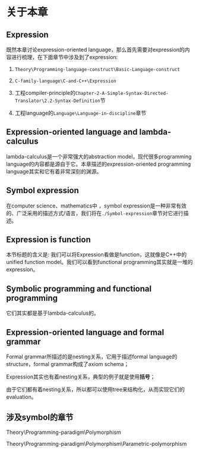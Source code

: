 # 关于本章

## Expression

既然本章讨论expression-oriented language，那么首先需要对expression的内容进行梳理，在下面章节中涉及到了expression:

1) `Theory\Programming-language-construct\Basic-Language-construct`

2) `C-family-language\C-and-C++\Expression`

3) 工程compiler-principle的`Chapter-2-A-Simple-Syntax-Directed-Translator\2.2-Syntax-Definition`节

4) 工程language的`Language\Language-in-discipline`章节

## Expression-oriented language and lambda-calculus

lambda-calculus是一个非常强大的abstraction model，现代很多programming language的内容都是源自于它。本章描述的expression-oriented programming language其实和它有着非常深刻的渊源。

## Symbol expression

在computer science、mathematics中 ，symbol expression是一种非常有效的、广泛采用的描述方式/语言，我们将在`./Symbol-expression`章节对它进行描述。

## Expression is function

本节标题的含义是: 我们可以将Expression看做是function，这就像是C++中的unified function model。我们可以看到functional programming其实就是一堆的expression。

## Symbolic programming and functional programming

它们其实都是基于lambda-calculus的。



## Expression-oriented language and formal grammar

Formal grammar所描述的是nesting关系，它用于描述formal language的structure，formal grammar构成了axiom schema；

Expression其实也有着nesting关系，典型的例子就是使用**括号**；

由于它们都有着nesting关系，所以都可以使用tree来结构化，从而实现它们的evaluation。





## 涉及symbol的章节

Theory\Programming-paradigm\Polymorphism

Theory\Programming-paradigm\Polymorphism\Parametric-polymorphism